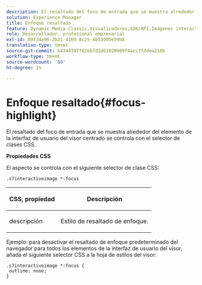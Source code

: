 ```yaml
---
description: El resaltado del foco de entrada que se muestra alrededor del elemento de la interfaz de usuario del visor centrado se controla con el selector de clases CSS.
solution: Experience Manager
title: Enfoque resaltado
feature: Dynamic Media Classic,Visualizadores,SDK/API,Imágenes interactivas
role: Desarrollador, profesional empresarial
exl-id: 89f34a96-2b21-4169-8c25-4b53005e59b8
translation-type: tm+mt
source-git-commit: b4344397f82eb7d2d61020909f4acc7fddea210b
workflow-type: tm+mt
source-wordcount: '89'
ht-degree: 1%

---
```


# Enfoque resaltado{#focus-highlight}

El resaltado del foco de entrada que se muestra alrededor del elemento de la interfaz de usuario del visor centrado se controla con el selector de clases CSS.

<!--<a id="section_061E550C1C1D4DB2BD663A898895B38C"></a>-->

**Propiedades CSS**

El aspecto se controla con el siguiente selector de clase CSS:

```
.s7interactiveimage *:focus
```

<table id="table_94EE3F5BBE4547C0B4943471CEE7EDE4"> 
 <thead> 
  <tr> 
   <th colname="col1" class="entry"> <p> CSS, propiedad </p> </th> 
   <th colname="col2" class="entry"> <p>Descripción </p> </th> 
  </tr> 
 </thead>
 <tbody> 
  <tr> 
   <td colname="col1"> <p> <span class="codeph"> descripción  </span> </p> </td> 
   <td colname="col2"> <p>Estilo de resaltado de enfoque. </p> </td> 
  </tr> 
 </tbody> 
</table>

Ejemplo: para desactivar el resaltado de enfoque predeterminado del navegador para todos los elementos de la interfaz de usuario del visor, añada el siguiente selector CSS a la hoja de estilos del visor:

```
.s7interactiveimage *:focus { 
 outline: none; 
}
```

